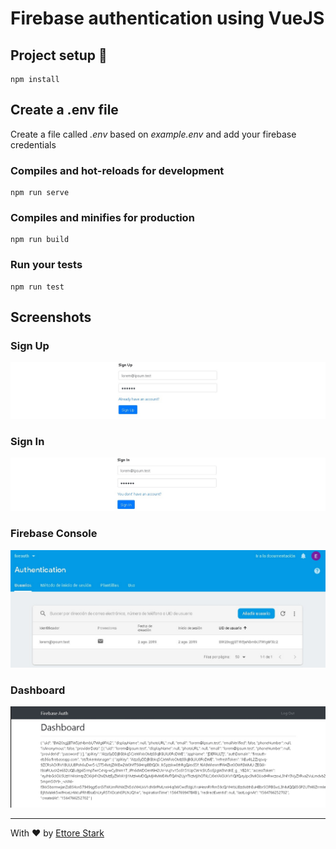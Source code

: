 # Firebase authentication using VueJS

## Project setup 🚀
```
npm install
```

## Create a .env file

Create a file called *.env* based on *example.env* and add your firebase credentials

### Compiles and hot-reloads for development
```
npm run serve
```

### Compiles and minifies for production
```
npm run build
```

### Run your tests
```
npm run test
```

## Screenshots

### Sign Up
![Sign Up](https://github.com/ettorestark/firebase-auth-with-vuejs/blob/master/assets/SingUp.jpg)

### Sign In
![Sign In](https://github.com/ettorestark/firebase-auth-with-vuejs/blob/master/assets/SignIn.jpg)

### Firebase Console
![Firebase Console](https://github.com/ettorestark/firebase-auth-with-vuejs/blob/master/assets/FirebaseConsole.jpg)

### Dashboard
![Dashboard](https://github.com/ettorestark/firebase-auth-with-vuejs/blob/master/assets/Dashboard.jpg)

---
With ❤️ by [Ettore Stark](https://github.com/ettorestark) 
